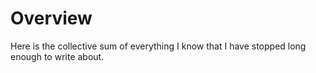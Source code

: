 # Overview

Here is the collective sum of everything I know that I have stopped long enough to write about.


